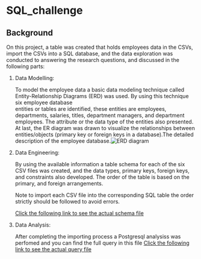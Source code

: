 # SQL_challenge

## Background

  On this project, a table was created that holds employees data in the CSVs, import the CSVs into a SQL database, and the data exploration was conducted to answering 
  the research questions, and discussed in the following parts:

1. Data Modelling:

   To model the employee data a basic data modeling technique called Entity-Relationship Diagrams (ERD) was used. By using this technique six employee database     
   entities or tables are identified, these entities are employees, departments, salaries, titles, department managers, and department employees. The attribute or 
   the data type of the entities also presented. At last, the ER diagram was drawn to visualize the relationships between entities/objects (primary key or foreign 
   keys in a database).The detailed description of the employee database.![ERD diagram](https://github.com/Npandya23/SQL_challenge/assets/131489392/a0b5711a-8c92-4d90-888c-28251a4b6a22)


2. Data Engineering:

   By using the available information a table schema for each of the six CSV files was created, and the data types, primary keys, foreign keys, and constraints 
   also developed. The order of the table is based on the primary, and foreign arrangements.

   Note to import each CSV file into the corresponding SQL table the order strictly should be followed to avoid errors.

   [Click the following link to see the actual schema file](schema.sql)


3. Data Analysis:

   After completing the importing process a Postgresql analysiss was perfomed and you can find the full query in this file
   [Click the following link to see the actual query file](query.sql)
